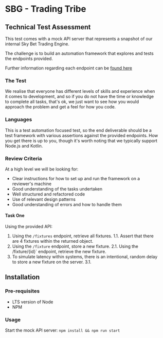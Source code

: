 # SBG - Trading Tribe
## Technical Test Assessment

This test comes with a mock API server that represents a snapshot of our internal Sky Bet Trading Engine.

The challenge is to build an automation framework that explores and tests the endpoints provided.

Further information regarding each endpoint can be [found here](./apiDocs.html)

### The Test

We realise that everyone has different levels of skills and experience when it comes to development, and so if you do not have the time or knowledge to complete all tasks, that's ok, we just want to see how you would approach the problem and get a feel for how you code.

### Languages
This is a test automation focused test, so the end deliverable should be a test framework with various assertions against the provided endpoints. How you get there is up to you, though it's worth noting that we typically support Node.js and Kotlin.

### Review Criteria
At a high level we will be looking for:

* Clear instructions for how to set up and run the framework on a reviewer's machine
* Good understanding of the tasks undertaken
* Well structured and refactored code
* Use of relevant design patterns
* Good understanding of errors and how to handle them

#### Task One

Using the provided API:

1. Using the `/fixtures` endpoint, retrieve all fixtures.
1.1. Assert that there are 4 fixtures within the returned object.
2. Using the `/fixture` endpoint, store a new fixture.
2.1. Using the /fixture/{id}` endpoint, retrieve the new fixture.
3. To simulate latency within systems, there is an intentional, random delay to store a new fixture on the server. 
3.1. 

## Installation
### Pre-requisites
* LTS version of Node
* NPM

### Usage
Start the mock API server:
`npm install && npm run start`

